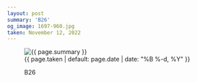 ```yaml
---
layout: post
summary: 'B26'
og_image: 1697-960.jpg
taken: November 12, 2022
---
```


<figure class="post">
<img alt="{{ page.summary }}" sizes="(min-width: 700px) 50vw, calc(100vw - 2rem)" src="{{ site.assets_url }}/1697-480.jpg" srcset="{{ site.assets_url }}/1697-240.jpg 240w, {{ site.assets_url }}/1697-480.jpg 480w, {{ site.assets_url }}/1697-720.jpg 720w, {{ site.assets_url }}/1697-960.jpg 960w"/>
<figcaption>
<time>{{ page.taken | default: page.date | date: "%B %-d, %Y" }}</time>
<p>B26</p>
</figcaption>
</figure>

